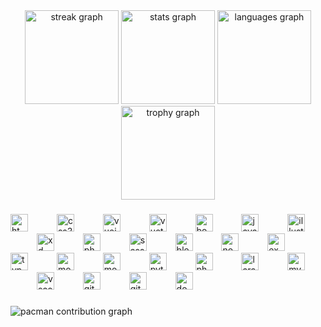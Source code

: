 <div align="center">
  <img src="https://streak-stats.demolab.com?user=ufukkaramalli&locale=en&mode=weekly&theme=tokyonight&hide_border=false&border_radius=5&date_format=j/n%5B/Y%5D" height="150" alt="streak graph"  />
  <img src="https://github-readme-stats.vercel.app/api?username=ufukkaramalli&hide_title=false&hide_rank=false&show_icons=true&include_all_commits=true&count_private=true&disable_animations=false&theme=tokyonight&locale=en&hide_border=false" height="150" alt="stats graph"  />
  <img src="https://github-readme-stats.vercel.app/api/top-langs?username=ufukkaramalli&locale=en&hide_title=false&layout=compact&card_width=320&langs_count=5&theme=tokyonight&hide_border=false" height="150" alt="languages graph"  />
  <img src="https://github-profile-trophy.vercel.app?username=ufukkaramalli&theme=tokyonight&no-bg=false&column=8&row=1&margin-w=20&margin-h=10" height="150" alt="trophy graph"  />
</div>

###

<div align="left">
  <img src="https://cdn.jsdelivr.net/gh/devicons/devicon/icons/html5/html5-original.svg" height="28" alt="html5 logo"  />
  <img width="38" />
  <img src="https://cdn.jsdelivr.net/gh/devicons/devicon/icons/css3/css3-original.svg" height="28" alt="css3 logo"  />
  <img width="38" />
  <img src="https://cdn.jsdelivr.net/gh/devicons/devicon/icons/vuejs/vuejs-original.svg" height="28" alt="vuejs logo"  />
  <img width="38" />
  <img src="https://cdn.jsdelivr.net/gh/devicons/devicon/icons/vuetify/vuetify-original.svg" height="28" alt="vuetify logo"  />
  <img width="38" />
  <img src="https://cdn.jsdelivr.net/gh/devicons/devicon/icons/bootstrap/bootstrap-original.svg" height="28" alt="bootstrap logo"  />
  <img width="38" />
  <img src="https://cdn.jsdelivr.net/gh/devicons/devicon/icons/javascript/javascript-original.svg" height="28" alt="javascript logo"  />
  <img width="38" />
  <img src="https://cdn.jsdelivr.net/gh/devicons/devicon/icons/illustrator/illustrator-plain.svg" height="28" alt="illustrator logo"  />
  <img width="38" />
  <img src="https://cdn.jsdelivr.net/gh/devicons/devicon/icons/xd/xd-plain.svg" height="28" alt="xd logo"  />
  <img width="38" />
  <img src="https://cdn.jsdelivr.net/gh/devicons/devicon/icons/photoshop/photoshop-plain.svg" height="28" alt="photoshop logo"  />
  <img width="38" />
  <img src="https://cdn.jsdelivr.net/gh/devicons/devicon/icons/sass/sass-original.svg" height="28" alt="sass logo"  />
  <img width="38" />
  <img src="https://cdn.jsdelivr.net/gh/devicons/devicon/icons/blender/blender-original.svg" height="28" alt="blender logo"  />
  <img width="38" />
  <img src="https://cdn.jsdelivr.net/gh/devicons/devicon/icons/nodejs/nodejs-original.svg" height="28" alt="nodejs logo"  />
  <img width="38" />
  <img src="https://cdn.jsdelivr.net/gh/devicons/devicon/icons/express/express-original.svg" height="28" alt="express logo"  />
  <img width="38" />
  <img src="https://cdn.jsdelivr.net/gh/devicons/devicon/icons/typescript/typescript-original.svg" height="28" alt="typescript logo"  />
  <img width="38" />
  <img src="https://cdn.jsdelivr.net/gh/devicons/devicon/icons/mongodb/mongodb-original.svg" height="28" alt="mongodb logo"  />
  <img width="38" />
  <img src="https://cdn.jsdelivr.net/gh/devicons/devicon/icons/mocha/mocha-plain.svg" height="28" alt="mocha logo"  />
  <img width="38" />
  <img src="https://cdn.jsdelivr.net/gh/devicons/devicon/icons/python/python-original.svg" height="28" alt="python logo"  />
  <img width="38" />
  <img src="https://cdn.jsdelivr.net/gh/devicons/devicon/icons/php/php-original.svg" height="28" alt="php logo"  />
  <img width="38" />
  <img src="https://cdn.jsdelivr.net/gh/devicons/devicon/icons/laravel/laravel-original.svg" height="28" alt="laravel logo"  />
  <img width="38" />
  <img src="https://cdn.jsdelivr.net/gh/devicons/devicon/icons/mysql/mysql-original.svg" height="28" alt="mysql logo"  />
  <img width="38" />
  <img src="https://cdn.jsdelivr.net/gh/devicons/devicon/icons/vscode/vscode-original.svg" height="28" alt="vscode logo"  />
  <img width="38" />
  <img src="https://cdn.jsdelivr.net/gh/devicons/devicon/icons/git/git-original.svg" height="28" alt="git logo"  />
  <img width="38" />
  <img src="https://cdn.jsdelivr.net/gh/devicons/devicon/icons/github/github-original.svg" height="28" alt="github logo"  />
  <img width="38" />
  <img src="https://cdn.jsdelivr.net/gh/devicons/devicon/icons/docker/docker-original.svg" height="28" alt="docker logo"  />
</div>

###

<picture>
  <source media="(prefers-color-scheme: dark)" srcset="https://raw.githubusercontent.com/ufukkaramalli/ufukkaramalli/output/pacman-contribution-graph-dark.svg">
  <source media="(prefers-color-scheme: light)" srcset="https://raw.githubusercontent.com/ufukkaramalli/ufukkaramalli/output/pacman-contribution-graph.svg">
  <img alt="pacman contribution graph" src="https://raw.githubusercontent.com/ufukkaramalli/ufukkaramalli/output/pacman-contribution-graph.svg">
</picture>

###
